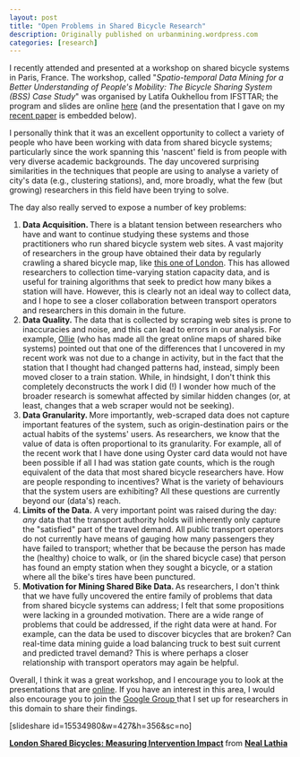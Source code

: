 ```yaml
---
layout: post
title: "Open Problems in Shared Bicycle Research"
description: Originally published on urbanmining.wordpress.com
categories: [research]
---
```


I recently attended and presented at a workshop on shared bicycle systems in Paris, France. The workshop, called "<em>Spatio-temporal Data Mining for a Better Understanding of People's Mobility: The Bicycle Sharing System (BSS) Case Study</em>" was organised by Latifa Oukhellou from IFSTTAR; the program and slides are online <a href="http://www.ifsttar.fr/recherches/geri/animatic/workshop-2012/" target="_blank">here</a> (and the presentation that I gave on my <a href="http://www.cl.cam.ac.uk/~nkl25/publications/papers/lathia_transport_research_c.pdf" target="_blank">recent paper</a> is embedded below).

I personally think that it was an excellent opportunity to collect a variety of people who have been working with data from shared bicycle systems; particularly since the work spanning this 'nascent' field is from people with very diverse academic backgrounds. The day uncovered surprising similarities in the techniques that people are using to analyse a variety of city's data (e.g., clustering stations), and, more broadly, what the few (but growing) researchers in this field have been trying to solve.

The day also really served to expose a number of key problems:
<ol>
	<li><strong>Data Acquisition. </strong>There is a blatant tension between researchers who have and want to continue studying these systems and those practitioners who run shared bicycle system web sites. A vast majority of researchers in the group have obtained their data by regularly crawling a shared bicycle map, like <a href="https://web.barclayscyclehire.tfl.gov.uk/maps" target="_blank">this one of London</a>. This has allowed researchers to collection time-varying station capacity data, and is useful for training algorithms that seek to predict how many bikes a station will have. However, this is clearly not an ideal way to collect data, and I hope to see a closer collaboration between transport operators and researchers in this domain in the future.</li>
	<li><strong>Data Quality. </strong>The data that is collected by scraping web sites is prone to inaccuracies and noise, and this can lead to errors in our analysis. For example, <a href="http://bikes.oobrien.com/london/" target="_blank">Ollie</a> (who has made all the great online maps of shared bike systems) pointed out that one of the differences that I uncovered in my recent work was not due to a change in activity, but in the fact that the station that I thought had changed patterns had, instead, simply been moved closer to a train station. While, in hindsight, I don't think this completely deconstructs the work I did (!) I wonder how much of the broader research is somewhat affected by similar hidden changes (or, at least, changes that a web scraper would not be seeking).</li>
	<li><strong>Data Granularity. </strong>More importantly, web-scraped data does not capture important features of the system, such as origin-destination pairs or the actual habits of the systems' users. As researchers, we know that the value of data is often proportional to its granularity. For example, all of the recent work that I have done using Oyster card data would not have been possible if all I had was station gate counts, which is the rough equivalent of the data that most shared bicycle researchers have. How are people responding to incentives? What is the variety of behaviours that the system users are exhibiting? All these questions are currently beyond our (data's) reach.</li>
	<li><strong>Limits of the Data.</strong> A very important point was raised during the day: <em>any</em> data that the transport authority holds will inherently only capture the "satisfied" part of the travel demand. All public transport operators do not currently have means of gauging how many passengers they have failed to transport; whether that be because the person has made the (healthy) choice to walk, or (in the shared bicycle case) that person has found an empty station when they sought a bicycle, or a station where all the bike's tires have been punctured.</li>
	<li><strong>Motivation for Mining Shared Bike Data. </strong>As researchers, I don't think that we have fully uncovered the entire family of problems that data from shared bicycle systems can address; I felt that some propositions were lacking in a grounded motivation. There are a wide range of problems that could be addressed, if the right data were at hand. For example, can the data be used to discover bicycles that are broken? Can real-time data mining guide a load balancing truck to best suit current and predicted travel demand? This is where perhaps a closer relationship with transport operators may again be helpful.</li>
</ol>
Overall, I think it was a great workshop, and I encourage you to look at the presentations that are <a href="http://www.ifsttar.fr/recherches/geri/animatic/workshop-2012/" target="_blank">online</a>. If you have an interest in this area, I would also encourage you to join the <a href="http://groups.google.com/group/bikesharingsystems" target="_blank">Google Group </a>that I set up for researchers in this domain to share their findings.

[slideshare id=15534980&amp;w=427&amp;h=356&amp;sc=no]
<div style="margin-bottom:5px;"><strong> <a title="London Shared Bicycles: Measuring Intervention Impact" href="http://www.slideshare.net/neal.lathia/london-shared-bicycles-measuring-intervention-impact-15534980" target="_blank">London Shared Bicycles: Measuring Intervention Impact</a> </strong> from <strong><a href="http://www.slideshare.net/neal.lathia" target="_blank">Neal Lathia</a></strong></div>

